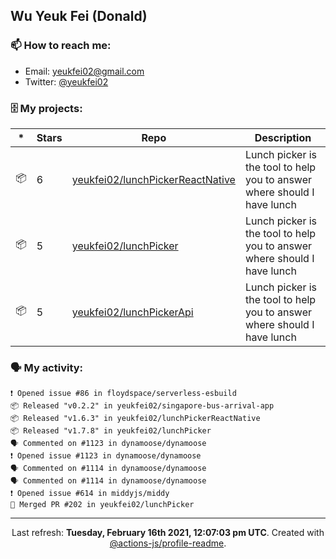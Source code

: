 ## Wu Yeuk Fei (Donald)

### 📫 How to reach me:

- Email: [yeukfei02@gmail.com](yeukfei02@gmail.com)
- Twitter: [@yeukfei02](https://twitter.com/yeukfei02)

### 🗄 My projects:

|*|Stars|Repo|Description|
|---|---|---|---|
| 📦 | 6 | [yeukfei02/lunchPickerReactNative](https://github.com/yeukfei02/lunchPickerReactNative) | Lunch picker is the tool to help you to answer where should I have lunch |
| 📦 | 5 | [yeukfei02/lunchPicker](https://github.com/yeukfei02/lunchPicker) | Lunch picker is the tool to help you to answer where should I have lunch |
| 📦 | 5 | [yeukfei02/lunchPickerApi](https://github.com/yeukfei02/lunchPickerApi) | Lunch picker is the tool to help you to answer where should I have lunch |

### 🗣 My activity:

```
❗️ Opened issue #86 in floydspace/serverless-esbuild
📦 Released "v0.2.2" in yeukfei02/singapore-bus-arrival-app
📦 Released "v1.6.3" in yeukfei02/lunchPickerReactNative
📦 Released "v1.7.8" in yeukfei02/lunchPicker
🗣 Commented on #1123 in dynamoose/dynamoose
❗️ Opened issue #1123 in dynamoose/dynamoose
🗣 Commented on #1114 in dynamoose/dynamoose
🗣 Commented on #1114 in dynamoose/dynamoose
❗️ Opened issue #614 in middyjs/middy
🎉 Merged PR #202 in yeukfei02/lunchPicker
```

<!-- <img src="https://github-readme-stats.vercel.app/api?username=yeukfei02&show_icons=true&count_private=true&theme=radical" />

<img src="https://github-readme-stats.vercel.app/api/top-langs/?username=yeukfei02&theme=radical" /> -->

---

<p align="center">Last refresh: <b>Tuesday, February 16th 2021, 12:07:03 pm UTC</b>. Created with <a href=https://github.com/marketplace/actions/profile-readme>@actions-js/profile-readme</a>.</p>
